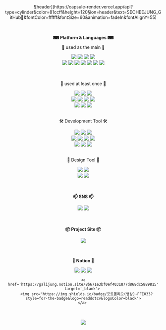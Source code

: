 <div align="center">
	![header](https://capsule-render.vercel.app/api?type=cylinder&color=81ccff&height=120&section=header&text=SEOHEEJUNG_GitHub👋&fontColor=ffffff&fontSize=60&animation=fadeIn&fontAlignY=55)
</div>
<br/><br/>
<div align="center">
	<p><b>⌨ Platform & Languages ⌨</b></p>
	<p>📌 used as the main 📌</p>
		<img src="https://img.shields.io/badge/node.js-339933?style=for-the-badge&logo=nodedotjs&logoColor=white">  
		<img src="https://img.shields.io/badge/JAVA-007396?style=for-the-badge&logo=java&logoColor=white">
		<img src="https://img.shields.io/badge/Spring Boot-6DB33F?style=for-the-badge&logo=SpringBoot&logoColor=white">
		<img src="https://img.shields.io/badge/Javascript-F7DF1E?style=for-the-badge&logo=Javascript&logoColor=white">
	<br/>
		<img src="https://img.shields.io/badge/MySQL-4479A1?style=for-the-badge&logo=MySQL&logoColor=white">
		<img src="https://img.shields.io/badge/MariaDB-003545?style=for-the-badge&logo=mariadb&logoColor=white">
		<img src="https://img.shields.io/badge/Oracle-F80000?style=for-the-badge&logo=Oracle&logoColor=white">
		<img src="https://img.shields.io/badge/Mongodb-47A248?style=for-the-badge&logo=Mongodb&logoColor=white">
		<img src="https://img.shields.io/badge/GraphQL-E10098?style=for-the-badge&logo=Graphql&logoColor=white">
		<img src="https://img.shields.io/badge/REST API-5A29E4?style=for-the-badge&logo=axios&logoColor=white">
		<img src="https://img.shields.io/badge/Apollo-311C87?style=for-the-badge&logo=apollographql&logoColor=white">
	<br/>
	<br/><br/>
	<p>📌 used at least once 📌</p>
		<img src="https://img.shields.io/badge/HTML5-E34F26?style=for-the-badge&logo=html5&logoColor=white">
		<img src="https://img.shields.io/badge/CSS-1572B6?style=for-the-badge&logo=css3&logoColor=white">
		<img src="https://img.shields.io/badge/jQuery-0769AD?style=for-the-badge&logo=jquery&logoColor=white">
	<br/>
		<img src="https://img.shields.io/badge/Typescript-3178C6?style=for-the-badge&logo=typescript&logoColor=white">
		<img src="https://img.shields.io/badge/Next.JS-000000?style=for-the-badge&logo=nextdotjs&logoColor=white">
		<img src="https://img.shields.io/badge/React-61DAFB?style=for-the-badge&logo=react&logoColor=white">
		<img src="https://img.shields.io/badge/Nginx-009639?style=for-the-badge&logo=nginx&logoColor=white">
	<br/>
		<img src="https://img.shields.io/badge/Linux-FCC624?style=for-the-badge&logo=linux&logoColor=white">
		<img src="https://img.shields.io/badge/Ubuntu-E95420?style=for-the-badge&logo=ubuntu&logoColor=white">
		<img src="https://img.shields.io/badge/Tomcat-F8DC75?style=for-the-badge&logo=apachetomcat&logoColor=white">
</div>
<br/>
<div align="center">
	<p>🛠 Development Tool 🛠</p>
		<img src="https://img.shields.io/badge/Visual Studio Code-007ACC?style=for-the-badge&logo=visualstudiocode%20IDE&logoColor=white">
		<img src="https://img.shields.io/badge/Spring Tools 4-6DB33F?style=for-the-badge&logo=spring%20IDE&logoColor=white">
		<img src="https://img.shields.io/badge/Eclipse-2C2255?style=for-the-badge&logo=Eclipse%20IDE&logoColor=white"><br/>
		<img src="https://img.shields.io/badge/github-181717?style=for-the-badge&logo=github&logoColor=white">
		<img src="https://img.shields.io/badge/Docker-2496ED?style=for-the-badge&logo=docker&logoColor=white">
		<img src="https://img.shields.io/badge/DBeaver-382923?style=for-the-badge&logo=dbeaver&logoColor=white">
		<img src="https://img.shields.io/badge/Postman-FF6C37?style=for-the-badge&logo=postman&logoColor=white">
	<br/>
		<img src="https://img.shields.io/badge/PM2-2B037A?style=for-the-badge&logo=pm2&logoColor=white">
		<img src="https://img.shields.io/badge/AWS EC2-8C4FFF?style=for-the-badge&logo=amazonec2&logoColor=white">
		<img src="https://img.shields.io/badge/GitLab-FC6D26?style=for-the-badge&logo=gitlab&logoColor=white">
	<br/>
	<br/>
	<p>🎨 Design Tool 🎨</p>
		<img src="https://img.shields.io/badge/Adobe Photoshop-31A8FF?style=for-the-badge&logo=adobephotoshop&logoColor=white">
		<img src="https://img.shields.io/badge/Adobe Illustrator-FF9A00?style=for-the-badge&logo=adobeillustrator&logoColor=white"><br/>
		<img src="https://img.shields.io/badge/Adobe Premiere Pro-9999FF?style=for-the-badge&logo=adobepremierepro&logoColor=white">
		<img src="https://img.shields.io/badge/Adobe After Effects-9999FF?style=for-the-badge&logo=adobeaftereffects&logoColor=white">
	<br/><br/><br/>
	<p><b>📫 SNS 📫</b></p>
		<a href="https://www.instagram.com/seo_haligali/" target="_blank"><img src="https://img.shields.io/badge/INSTARGRAM-E4405F?style=flat-square&logo=instagram&logoColor=white"/></a>
		<a href="https://halligalli0.tistory.com/" target="_blank"><img src="https://img.shields.io/badge/Tistory-000000?style=flat-square&logo=tistory&logoColor=white"/></a>
	</div>
	<br/><br/>
<div align="center">
	<p><b>📦 Project Site 📦</b></p>
	<a href='https://www.sul1.shop/' target='_blank'> 
	   <img src="https://img.shields.io/badge/URL 단축 서비스-353E58?style=for-the-badge&logo=reverbnation&logoColor=white">
	</a>
</div>   
	<br/><br/>
<div align="center">
	<p><b>📝 Notion 📝</b></p>
	<a href='https://galijung.notion.site/dd567f671311406aad8ee815f94181f0?pvs=4' target='_blank'> 
	   <img src="https://img.shields.io/badge/이력서-FFE033?style=for-the-badge&logo=readdotcv&logoColor=black">
	</a>  
	<a href='https://galijung.notion.site/eac6ca63f1ac4207937c6b71e87b242e?pvs=4' target='_blank'> 
	   <img src="https://img.shields.io/badge/경력기술서-FFE033?style=for-the-badge&logo=readdotcv&logoColor=black">
	</a> 
	<a href='https://galijung.notion.site/09541ac95b304723a66da24cf963013c?pvs=4' target='_blank'> 
	   <img src="https://img.shields.io/badge/포트폴리오(개발)-FFE033?style=for-the-badge&logo=readdotcv&logoColor=black">
	</a> 
	
	<a href='https://galijung.notion.site/8b671e3bf0ef4031877d868dc5889815' target='_blank'> 
	   <img src="https://img.shields.io/badge/포트폴리오(영상)-FFE033?style=for-the-badge&logo=readdotcv&logoColor=black">
	</a> 
</div>   
<br/><br/>
<div align="center">
	<img src="https://github-readme-stats.vercel.app/api/top-langs/?username=seoheejung&layout=compact"><br><br>
</div>
<br/>
